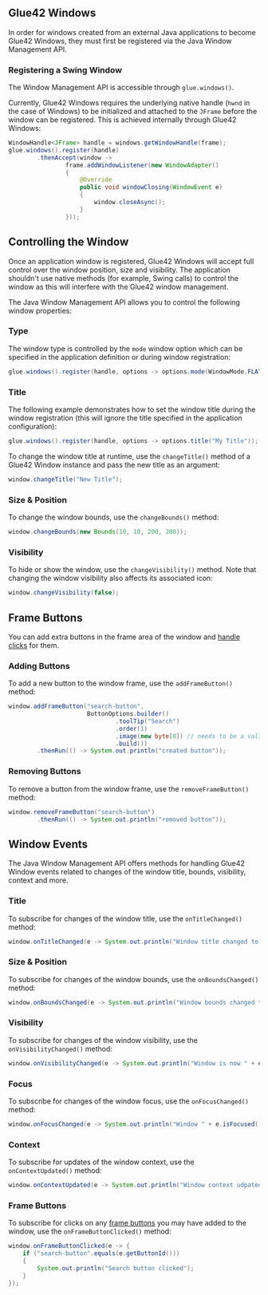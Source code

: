 ## Glue42 Windows

In order for windows created from an external Java applications to become Glue42 Windows, they must first be registered via the Java Window Management API.

### Registering a Swing Window

The Window Management API is accessible through `glue.windows()`.

Currently, Glue42 Windows requires the underlying native handle (`hwnd` in the case of Windows) to be initialized and attached to the `JFrame` before the window can be registered. This is achieved internally through Glue42 Windows:

```java
WindowHandle<JFrame> handle = windows.getWindowHandle(frame);
glue.windows().register(handle)
        .thenAccept(window ->
                frame.addWindowListener(new WindowAdapter()
                {
                    @Override
                    public void windowClosing(WindowEvent e)
                    {
                        window.closeAsync();
                    }
                }));
```

## Controlling the Window

Once an application window is registered, Glue42 Windows will accept full control over the window position, size and visibility. The application shouldn't use native methods (for example, Swing calls) to control the window as this will interfere with the Glue42 window management.

The Java Window Management API allows you to control the following window properties:

### Type

The window type is controlled by the `mode` window option which can be specified in the application definition or during window registration:

```java
glue.windows().register(handle, options -> options.mode(WindowMode.FLAT));
```

### Title

The following example demonstrates how to set the window title during the window registration (this will ignore the title specified in the application configuration):

```java
glue.windows().register(handle, options -> options.title("My Title"));
```

To change the window title at runtime, use the `changeTitle()` method of a Glue42 Window instance and pass the new title as an argument:

```java
window.changeTitle("New Title");
```

### Size & Position

To change the window bounds, use the `changeBounds()` method:

```java
window.changeBounds(new Bounds(10, 10, 200, 200));
```

### Visibility

To hide or show the window, use the `changeVisibility()` method. Note that changing the window visibility also affects its associated icon:

```java
window.changeVisibility(false);
```

## Frame Buttons

You can add extra buttons in the frame area of the window and [handle clicks](#window_events-frame_buttons) for them.

### Adding Buttons

To add a new button to the window frame, use the `addFrameButton()` method:

```java
window.addFrameButton("search-button",
                      ButtonOptions.builder()
                              .toolTip("Search")
                              .order(1)
                              .image(new byte[0]) // needs to be a valid image
                              .build())
        .thenRun(() -> System.out.println("created button"));
```

### Removing Buttons

To remove a button from the window frame, use the `removeFrameButton()` method:

```java
window.removeFrameButton("search-button")
        .thenRun(() -> System.out.println("removed button"));
```

## Window Events

The Java Window Management API offers methods for handling Glue42 Window events related to changes of the window title, bounds, visibility, context and more.

### Title

<glue42 name="addClass" class="colorSection" element="p" text="Available since Glue42 Enterprise 3.15">

To subscribe for changes of the window title, use the `onTitleChanged()` method:

```java
window.onTitleChanged(e -> System.out.println("Window title changed to: " + e.getTitle()));
```

### Size & Position

<glue42 name="addClass" class="colorSection" element="p" text="Available since Glue42 Enterprise 3.15">

To subscribe for changes of the window bounds, use the `onBoundsChanged()` method:

```java
window.onBoundsChanged(e -> System.out.println("Window bounds changed to: " + e.getBounds().toString()));
```

### Visibility

<glue42 name="addClass" class="colorSection" element="p" text="Available since Glue42 Enterprise 3.15">

To subscribe for changes of the window visibility, use the `onVisibilityChanged()` method:

```java
window.onVisibilityChanged(e -> System.out.println("Window is now " + e.isVisible() ? "visible." : "hidden."));
```

### Focus

<glue42 name="addClass" class="colorSection" element="p" text="Available since Glue42 Enterprise 3.15">

To subscribe for changes of the window focus, use the `onFocusChanged()` method:

```java
window.onFocusChanged(e -> System.out.println("Window " + e.isFocused() ? "is now on focus." : "has lost focus."));
```

### Context

To subscribe for updates of the window context, use the `onContextUpdated()` method:

```java
window.onContextUpdated(e -> System.out.println("Window context udpated: " + e.getContext().toString()));
```

### Frame Buttons

To subscribe for clicks on any [frame buttons](#frame_buttons) you may have added to the window, use the `onFrameButtonClicked()` method:

```java
window.onFrameButtonClicked(e -> {
    if ("search-button".equals(e.getButtonId()))
    {
        System.out.println("Search button clicked");
    }
});
```